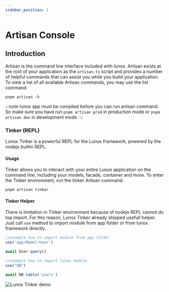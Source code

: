 ```yaml
---
sidebar_position: 1
---
```


# Artisan Console

## Introduction
Artisan is the command line interface included with lunox. Artisan exists at the root of your application as the `artisan.ts` script and provides a number of helpful commands that can assist you while you build your application. To view a list of all available Artisan commands, you may use the list command:
```
pnpm artisan -h
```
:::note
lunox app must be compiled before you can run artisan command. So make sure you have run `pnpm artisan prod` in production mode or `pnpm artisan dev` in development mode.
:::

### Tinker (REPL)
Lunox Tinker is a powerful REPL for the Lunox framework, powered by the nodejs builtin REPL.
#### Usage
Tinker allows you to interact with your entire Lunox application on the command line, including your models, facade, container and more. To enter the Tinker environment, run the tinker Artisan command:
```
pnpm artisan tinker
```

#### Tinker Helper
There is limitation in Tinker environment because of nodejs REPL cannot do top import. For this reason, Lunox Tinker already shipped usefull helper. Just call `use` method to import module from app folder or from lunox framework directly. 
```js
//example how to import module from app folder
use('app/Model/User')

await User.query()

//example how to import lunox module
use("DB")

await DB.table('users')
```

![Lunox Tinker demo](/img/tutorial/tinker.gif)
